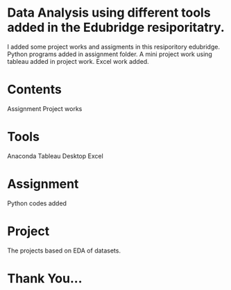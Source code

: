 # Data Analysis using different tools added in the Edubridge resiporitatry.
I added some project works and assigments in this resiporitory edubridge.
Python programs added in assignment folder.
A mini project work using tableau added in project work.
Excel work added.
# Contents
Assignment
Project works
# Tools
Anaconda
Tableau Desktop
Excel
# Assignment
Python codes added
# Project
The projects based on EDA of datasets.

# Thank You...
